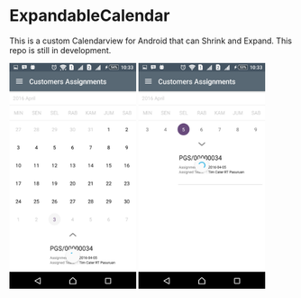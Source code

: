 # ExpandableCalendar

This is a custom Calendarview for Android that can Shrink and Expand.
This repo is still in development.

<img src="https://github.com/talazoft/ExpandableCalendar/blob/master/Screenshot_20160503-103312.png" height="400px"/>
<img src="https://github.com/talazoft/ExpandableCalendar/blob/master/Screenshot_20160503-103356.png" height="400px"/>
